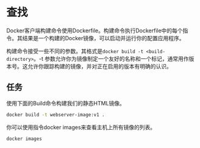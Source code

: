 # 查找
Docker客户端构建命令使用Dockerfile。构建命令执行Dockerfile中的每个指令。其结果是一个构建的Docker镜像，可以启动并运行你的配置应用程序。

构建命令接受一些不同的参数。其格式是`docker build -t <build-directory>`。-t 参数允许你为镜像制定一个友好的名称和一个标记，通常用作版本号。这允许你跟踪构建的镜像，并对正在启用的版本有明确的认识。

## 任务
使用下面的Build命令构建我们的静态HTML镜像。
```bash
docker build -t webserver-image:v1 .
```
你可以使用指令docker images来查看主机上所有镜像的列表。
```bash
docker images
```